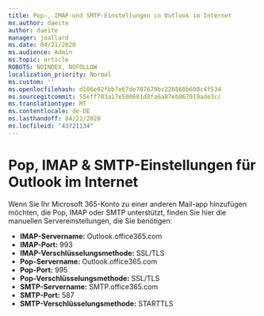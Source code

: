 ```yaml
---
title: Pop-, IMAP-und SMTP-Einstellungen in Outlook im Internet
ms.author: daeite
author: daeite
manager: joallard
ms.date: 04/21/2020
ms.audience: Admin
ms.topic: article
ROBOTS: NOINDEX, NOFOLLOW
localization_priority: Normal
ms.custom: ''
ms.openlocfilehash: d106e02fbb7e67de707679bc226868b600c4f534
ms.sourcegitcommit: 55eff703a17e500681d8fa6a87eb067019ade3cc
ms.translationtype: MT
ms.contentlocale: de-DE
ms.lasthandoff: 04/22/2020
ms.locfileid: "43721134"
---
```

# <a name="pop-imap--smtp-settings-for-outlook-on-the-web"></a>Pop, IMAP & SMTP-Einstellungen für Outlook im Internet

Wenn Sie Ihr Microsoft 365-Konto zu einer anderen Mail-app hinzufügen möchten, die Pop, IMAP oder SMTP unterstützt, finden Sie hier die manuellen Servereinstellungen, die Sie benötigen:
  
- **IMAP-Servername:** Outlook.office365.com
- **IMAP-Port:** 993
- **IMAP-Verschlüsselungsmethode:** SSL/TLS
- **Pop-Servername:** Outlook.office365.com  
- **Pop-Port:** 995  
- **Pop-Verschlüsselungsmethode:** SSL/TLS  
- **SMTP-Servername:** SMTP.office365.com
- **SMTP-Port:** 587
- **SMTP-Verschlüsselungsmethode:** STARTTLS